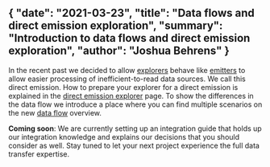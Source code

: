 {
    "date": "2021-03-23",
    "title": "Data flows and direct emission exploration",
    "summary": "Introduction to data flows and direct emission exploration",
    "author": "Joshua Behrens"
}
---

In the recent past we decided to allow [explorers](https://connect.heptacom.de/#/portal-development/002-explorer.md) behave like [emitters](https://connect.heptacom.de/#/portal-development/003-emitter.md) to allow easier processing of inefficient-to-read data sources.
We call this direct emission.
How to prepare your explorer for a direct emission is explained in the [direct emission explorer](https://connect.heptacom.de/#/portal-development/014-direct-emission-explorer.md) page.
To show the differences in the data flow we introduce a place where you can find multiple scenarios on the new [data flow](https://connect.heptacom.de/#/general-resources/004-data-flow.md) overview.

**Coming soon**:
We are currently setting up an integration guide that holds up our integration knowledge and explains our decisions that you should consider as well.
Stay tuned to let your next project experience the full data transfer expertise. 
